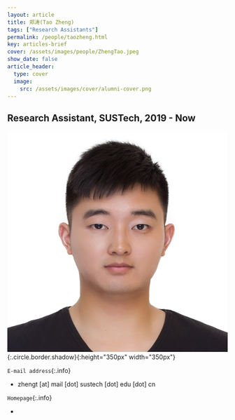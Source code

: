 ```yaml
---
layout: article
title: 郑涛(Tao Zheng)
tags: ["Research Assistants"]
permalink: /people/taozheng.html
key: articles-brief
cover: /assets/images/people/ZhengTao.jpeg
show_date: false
article_header:
  type: cover
  image:
    src: /assets/images/cover/alumni-cover.png
---
```



<div class="article__content" markdown="1">

## Research Assistant, SUSTech, 2019 - Now

<!--more-->
![Image](/assets/images/people/ZhengTao.jpeg){:.circle.border.shadow}{:height="350px" width="350px"}


`E-mail address`{:.info}

- zhengt [at] mail [dot] sustech [dot] edu [dot] cn

`Homepage`{:.info}

<div class="author-links">
  <ul class="menu menu--nowrap menu--inline">
	  <li title="homepage">
	  <a class="button button--circle mail-button" itemprop="sameAs" href="https://median-lab.github.io/" target="_blank">
	    <i class="fa fa-home"></i>
	  </a>
  	  </li>
  </ul>
</div>
</div>
